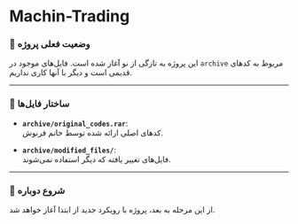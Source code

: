 # Machin-Trading
### 🔴 وضعیت فعلی پروژه
این پروژه به تازگی از نو آغاز شده است. فایل‌های موجود در  `archive` مربوط به کدهای قدیمی است و دیگر با آنها کاری نداریم.

---

### 📂 ساختار فایل‌ها

- **`archive/original_codes.rar`**:  
  کدهای اصلی ارائه شده توسط خانم فرنوش.

- **`archive/modified_files/`**:  
  فایل‌های تغییر یافته که دیگر استفاده نمی‌شوند.

---

### 🚀 شروع دوباره
از این مرحله به بعد، پروژه با رویکرد جدید از ابتدا آغاز خواهد شد.
